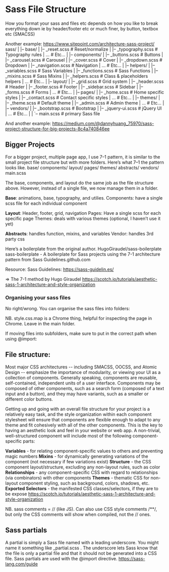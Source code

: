 # Sass File Structure

How you format your sass and files etc depends on how you like to break everything down ie by header/footer etc or much finer, by button, textbox etc (SMACSS)

Another example: https://www.sitepoint.com/architecture-sass-project/ 
sass/ 
| 
|– base/ 
|   |– _reset.scss       # Reset/normalize 
|   |– _typography.scss  # Typography rules 
|   ...                  # Etc… 
| 
|– components/ 
|   |– _buttons.scss     # Buttons 
|   |– _carousel.scss    # Carousel 
|   |– _cover.scss       # Cover 
|   |– _dropdown.scss    # Dropdown 
|   |– _navigation.scss  # Navigation 
|   ...                  # Etc… 
| 
|– helpers/ 
|   |– _variables.scss   # Sass Variables 
|   |– _functions.scss   # Sass Functions 
|   |– _mixins.scss      # Sass Mixins 
|   |– _helpers.scss     # Class & placeholders helpers 
|   ...                  # Etc… 
| 
|– layout/ 
|   |– _grid.scss        # Grid system 
|   |– _header.scss      # Header 
|   |– _footer.scss      # Footer 
|   |– _sidebar.scss     # Sidebar 
|   |– _forms.scss       # Forms 
|   ...                  # Etc… 
| 
|– pages/ 
|   |– _home.scss        # Home specific styles 
|   |– _contact.scss     # Contact specific styles 
|   ...                  # Etc… 
| 
|– themes/ 
|   |– _theme.scss       # Default theme 
|   |– _admin.scss       # Admin theme 
|   ...                  # Etc… 
| 
|– vendors/ 
|   |– _bootstrap.scss   # Bootstrap 
|   |– _jquery-ui.scss   # jQuery UI 
|   ...                  # Etc… 
| 
| 
`– main.scss             # primary Sass file

And another example: https://medium.com/@dannyhuang_75970/sass-project-structure-for-big-projects-8c4a740846ee 

## Bigger Projects
For a bigger project, multiple page app, I use 7–1 pattern, it is similar to the small project file structure but with more folders. Here’s what 7–1 the pattern looks like.
base/
components/
layout/
pages/
themes/
abstracts/
vendors/
main.scss

The base, components, and layout do the same job as the file structure above. However, instead of a single file, we now manage them in a folder.

**Base**: animations, base, typography, and utilies.
Components: have a single scss file for each individual component

**Layout**: Header, footer, grid, navigation
Pages: Have a single scss for each specific page
Themes: deals with various themes (optional, I haven’t use it yet)

**Abstracts**: handles function, mixins, and variables
Vendor: handles 3rd party css

Here’s a boilerplate from the original author.
HugoGiraudel/sass-boilerplate
sass-boilerplate - A boilerplate for Sass projects using the 7-1 architecture pattern from Sass Guidelines.github.com

Resource:
Sass Guidelines: https://sass-guidelin.es/


⇒ The 7-1 method by Hugo Giraudel
https://scotch.io/tutorials/aesthetic-sass-1-architecture-and-style-organization



### Organising your sass files
No right/wrong. You can organise the sass files into folders:


NB. style.css.map is a Chrome thing, helpful for inspecting the page in Chrome. Leave in the main folder.

If moving files into subfolders, make sure to put in the correct path when using @import:


## File structure:
Most major CSS architectures -- including SMACSS, OOCSS, and Atomic Design -- emphasize the importance of modularity, or viewing your UI as a collection of components.
Generally speaking, components are reusable, self-contained, independent units of a user interface. Components may be composed of other components, such as a search form (composed of a text input and a button), and they may have variants, such as a smaller or different color buttons.

Getting up and going with an overall file structure for your project is a relatively easy task, and the style organization within each component stylesheet will ensure that components are flexible enough to adapt to any theme and fit cohesively with all of the other components. This is the key to having an aesthetic look and feel in your website or web app. A non-trivial, well-structured component will include most of the following component-specific parts:

**Variables** - for relating component-specific values to others and preventing magic numbers
**Mixins** - for dynamically generating variations of the component (not necessary if few variations exist)
**Structure** - the CSS component layout/structure, excluding any non-layout rules, such as color
**Relationships** - any component-specific CSS with regard to relationships (via combinators) with other components
**Themes** - thematic CSS for non-layout component styling, such as background, colors, shadows, etc.
**Exported Selectors** - the manifested CSS classes/selectors, if they are to be expose
https://scotch.io/tutorials/aesthetic-sass-1-architecture-and-style-organization

NB. sass comments = // (like JS). Can also use CSS style comments /**/, but only the CSS comments will show when compiled, not the // ones.

## Sass partials
A partial is simply a Sass file named with a leading underscore. You might name it something like _partial.scss . The underscore lets Sass know that the file is only a partial file and that it should not be generated into a CSS file. Sass partials are used with the @import directive.
https://sass-lang.com/guide